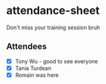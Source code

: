 # attendance-sheet
Don't miss your training session bruh

## Attendees
-   [x] Tony Wu - good to see everyone
- [X] Tania Turdean
- [x] Romain was here 
